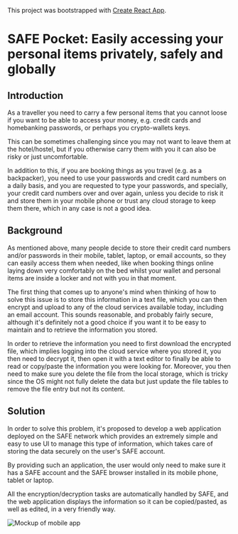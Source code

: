 This project was bootstrapped with [Create React App](https://github.com/facebookincubator/create-react-app).

# SAFE Pocket: Easily accessing your personal items privately, safely and globally

## Introduction
As a traveller you need to carry a few personal items that you cannot loose if you want to be able to access your money, e.g. credit cards and homebanking passwords, or perhaps you crypto-wallets keys.

This can be sometimes challenging since you may not want to leave them at the hotel/hostel, but if you otherwise carry them with you it can also be risky or just uncomfortable.

In addition to this, if you are booking things as you travel (e.g. as a backpacker), you need to use your passwords and credit card numbers on a daily basis, and you are requested to type your passwords, and specially, your credit card numbers over and over again, unless you decide to risk it and store them in your mobile phone or trust any cloud storage to keep them there, which in any case is not a good idea.

## Background
As mentioned above, many people decide to store their credit card numbers and/or passwords in their mobile, tablet, laptop, or email accounts, so they can easily access them when needed, like when booking things online laying down very comfortably on the bed whilst your wallet and personal items are inside a locker and not with you in that moment.

The first thing that comes up to anyone's mind when thinking of how to solve this issue is to store this information in a text file, which you can then encrypt and upload to any of the cloud services available today, including an email account. This sounds reasonable, and probably fairly secure, although it's definitely not a good choice if you want it to be easy to maintain and to retrieve the information you stored.

In order to retrieve the information you need to first download the encrypted file, which implies logging into the cloud service where you stored it, you then need to decrypt it, then open it with a text editor to finally be able to read or copy/paste the information you were looking for. Moreover, you then need to make sure you delete the file from the local storage, which is tricky since the OS might not fully delete the data but just update the file tables to remove the file entry but not its content.

## Solution
In order to solve this problem, it's proposed to develop a web application deployed on the SAFE network which provides an extremely simple and easy to use UI to manage this type of information, which takes care of storing the data securely on the user's SAFE account.

By providing such an application, the user would only need to make sure it has a SAFE account and the SAFE browser installed in its mobile phone, tablet or laptop.

All the encryption/decryption tasks are automatically handled by SAFE, and the web application displays the information so it can be copied/pasted, as well as edited, in a very friendly way.

![Mockup of mobile app](img/mockup.png)

